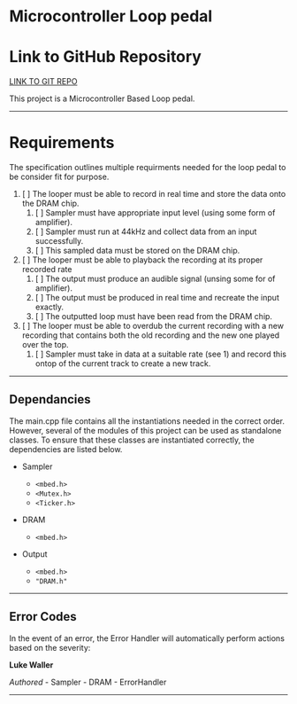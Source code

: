 # Microcontroller Loop pedal
# Link to GitHub Repository

[LINK TO GIT REPO](https://github.com/LukeDWaller99/Loop-pedal.git)

This project is a Microcontroller Based Loop pedal. 

----

# Requirements
The specification outlines multiple requirments needed for the loop pedal to be consider fit for purpose.

1. [ ] The looper must be able to record in real time and store the data onto the DRAM chip.
    1. [ ] Sampler must have appropriate input level (using some form of amplifier).
    2. [ ] Sampler must run at 44kHz and collect data from an input successfully.
    3. [ ] This sampled data must be stored on the DRAM chip.
2. [ ] The looper must be able to playback the recording at its proper recorded rate
    1. [ ] The output must produce an audible signal (unsing some for of amplifier).
    2. [ ] The output must be produced in real time and recreate the input exactly.
    3. [ ] The outputted loop must have been read from the DRAM chip.
3. [ ] The looper must be able to overdub the current recording with a new recording that contains both the old recording and the new one played over the top.
    1. [ ] Sampler must take in data at a suitable rate (see 1) and record this ontop of the current track to create a new track.

----

## Dependancies

The main.cpp file contains all the instantiations needed in the correct order. However, several of the modules of this project can be used as standalone classes. To ensure that these classes are instantiated correctly, the dependencies are listed below.

* Sampler
    * `<mbed.h>`
	* `<Mutex.h>`
	* `<Ticker.h>`

* DRAM
	* `<mbed.h>`

* Output
    * `<mbed.h>`
    * `"DRAM.h"`

----

## Error Codes
In the event of an error, the Error Handler will automatically perform actions based on the severity:

**Luke Waller**

*Authored*
    - Sampler
    - DRAM
    - ErrorHandler

----
